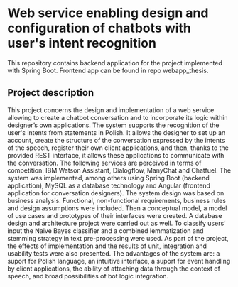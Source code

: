 # Web service enabling design and configuration of chatbots with user's intent recognition

This repository contains backend application for the project implemented with Spring Boot. 
Frontend app can be found in repo webapp_thesis. 

## Project description 

This project concerns the design and implementation of a web service allowing to create a chatbot
conversation and to incorporate its logic within designer’s own applications. The system
supports the recognition of the user's intents from statements in Polish. It allows the designer
to set up an account, create the structure of the conversation expressed by the intents of the
speech, register their own client applications, and then, thanks to the provided REST interface,
it allows these applications to communicate with the conversation. The following services are
perceived in terms of competition: IBM Watson Assistant, Dialogflow, ManyChat and
Chatfuel. The system was implemented, among others using Spring Boot (backend application),
MySQL as a database technology and Angular (frontend application for conversation
designers). The system design was based on business analysis. Functional, non-functional
requirements, business rules and design assumptions were included. Then a conceptual model,
a model of use cases and prototypes of their interfaces were created. A database design and
architecture project were carried out as well. To classify users’ input the Naive Bayes classifier
and a combined lemmatization and stemming strategy in text pre-processing were used. As part
of the project, the effects of implementation and the results of unit, integration and usability tests
were also presented. The advantages of the system are: a suport for Polish language, an intuitive
interface, a suport for event handling by client applications, the ability of attaching data through
the context of speech, and broad possibilities of bot logic integration.
